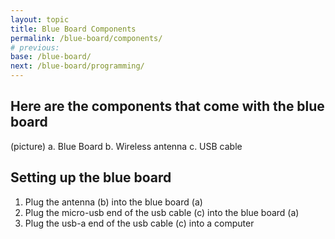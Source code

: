 ```yaml
---
layout: topic
title: Blue Board Components
permalink: /blue-board/components/
# previous: 
base: /blue-board/
next: /blue-board/programming/
---
```


## Here are the components that come with the blue board
(picture)
a. Blue Board
b. Wireless antenna
c. USB cable

## Setting up the blue board
1. Plug the antenna (b) into the blue board (a)
2. Plug the micro-usb end of the usb cable (c) into the blue board (a)
3. Plug the usb-a end of the usb cable (c) into a computer